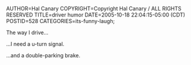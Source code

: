 AUTHOR=Hal Canary
COPYRIGHT=Copyright Hal Canary / ALL RIGHTS RESERVED
TITLE=driver humor
DATE=2005-10-18 22:04:15-05:00 (CDT)
POSTID=528
CATEGORIES=its-funny-laugh;

The way I drive...

...I need a u-turn signal.

...and a double-parking brake.

